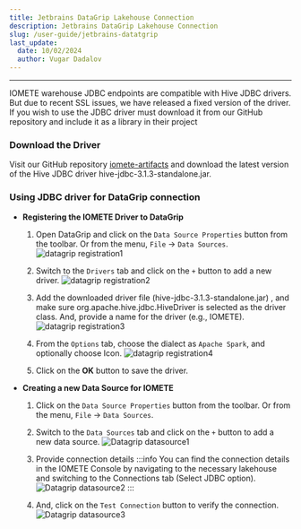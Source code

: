 ```yaml
---
title: Jetbrains DataGrip Lakehouse Connection
description: Jetbrains DataGrip Lakehouse Connection
slug: /user-guide/jetbrains-datatgrip
last_update:
  date: 10/02/2024
  author: Vugar Dadalov
---
```


---


IOMETE warehouse JDBC endpoints are compatible with Hive JDBC drivers. But due to recent SSL issues, we have released a fixed version of the driver. If you wish to use the JDBC driver must download it from our GitHub repository and include it as a library in their project


### Download the Driver
Visit our GitHub repository [iomete-artifacts](https://github.com/iomete/iomete-artifacts) and download the latest version of the Hive JDBC driver hive-jdbc-3.1.3-standalone.jar.

### Using JDBC driver for DataGrip connection

- **Registering the IOMETE Driver to DataGrip** 

  1. Open DataGrip and click on the `Data Source Properties` button from the toolbar. Or from the menu, `File` -> `Data Sources`.
     ![datagrip registration1](/img/misc/register1.png)
  
  2. Switch to the `Drivers` tab and click on the `+` button to add a new driver.
     ![datagrip registration2](/img/misc/register2.png)
  
  3. Add the downloaded driver file (hive-jdbc-3.1.3-standalone.jar) , and make sure org.apache.hive.jdbc.HiveDriver is selected as the driver class. And, provide a name for the driver (e.g., IOMETE).
     ![datagrip registration3](/img/misc/register3.png)
  
  4. From the `Options` tab, choose the dialect as `Apache Spark`, and optionally choose Icon.
     ![datagrip registration4](/img/misc/register4.png)
  
  5. Click on the **OK** button to save the driver.


- **Creating a new Data Source for IOMETE**

  1. Click on the `Data Source Properties` button from the toolbar. Or from the menu, `File` -> `Data Sources`.
  
  2. Switch to the `Data Sources` tab and click on the `+` button to add a new data source.
     ![Datagrip datasource1](/img/misc/datasource1.png)
  
  3. Provide connection details
     :::info
     You can find the connection details in the IOMETE Console by navigating to the necessary lakehouse and switching to the Connections tab (Select JDBC option).
     ![Datagrip datasource2](/img/misc/datasource2.png)
        :::
  
  4. And, click on the `Test Connection` button to verify the connection.
     ![Datagrip datasource3](/img/misc/datasource3.png)

